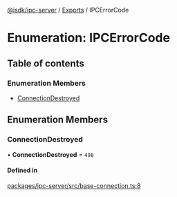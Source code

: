 [@isdk/ipc-server](../README.md) / [Exports](../modules.md) / IPCErrorCode

# Enumeration: IPCErrorCode

## Table of contents

### Enumeration Members

- [ConnectionDestroyed](IPCErrorCode.md#connectiondestroyed)

## Enumeration Members

### ConnectionDestroyed

• **ConnectionDestroyed** = ``498``

#### Defined in

[packages/ipc-server/src/base-connection.ts:8](https://github.com/isdk/ipc-server.js/blob/971a7e3efc364df18f5e69b654e06f26ac4a972c/src/base-connection.ts#L8)
